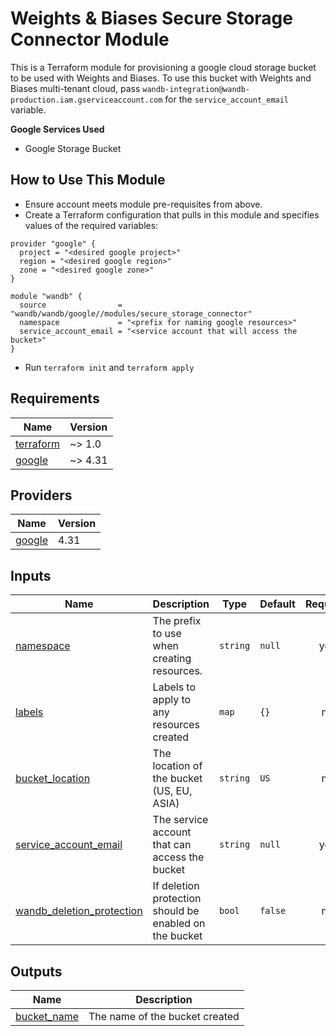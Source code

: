 # Weights & Biases Secure Storage Connector Module

This is a Terraform module for provisioning a google cloud storage bucket to be used with Weights and Biases. To use this bucket 
with Weights and Biases multi-tenant cloud, pass `wandb-integration@wandb-production.iam.gserviceaccount.com` for the
`service_account_email` variable.

**Google Services Used**

- Google Storage Bucket

## How to Use This Module

- Ensure account meets module pre-requisites from above.
- Create a Terraform configuration that pulls in this module and specifies
  values of the required variables:

```hcl
provider "google" {
  project = "<desired google project>"
  region = "<desired google region>"
  zone = "<desired google zone>"
}

module "wandb" {
  source                = "wandb/wandb/google//modules/secure_storage_connector"
  namespace             = "<prefix for naming google resources>"
  service_account_email = "<service account that will access the bucket>"
}
```

- Run `terraform init` and `terraform apply`

<!-- BEGIN_TF_DOCS -->

## Requirements

| Name | Version |
|------|---------|
| <a name="requirement_terraform"></a> [terraform](#requirement\_terraform) | ~> 1.0 |
| <a name="requirement_google"></a> [google](#requirement\_google) | ~> 4.31 |

## Providers

| Name                                                      | Version |
|-----------------------------------------------------------|---------|
| <a name="provider_google"></a> [google](#provider_google) | 4.31    |

## Inputs

| Name                                                                                             | Description                                            | Type     | Default | Required |
|--------------------------------------------------------------------------------------------------|--------------------------------------------------------|----------|---------|:--------:|
| <a name="input_namespace"></a> [namespace](#input_namespace)                                     | The prefix to use when creating resources.             | `string` | `null`  |   yes    |
| <a name="input_labels"></a> [labels](#input_labels)                                              | Labels to apply to any resources created               | `map`    | `{}`    |    no    |
| <a name="input_bucket_location"></a> [bucket_location](#input_bucket_location)                   | The location of the bucket (US, EU, ASIA)              | `string` | `US`    |    no    |
| <a name="input_service_account_email"></a> [service_account_email](#input_service_account_email) | The service account that can access the bucket         | `string` | `null`  |   yes    |
| <a name="input_deletion_protection"></a> [wandb_deletion_protection](#input_deletion_protection) | If deletion protection should be enabled on the bucket | `bool`   | `false` |    no    |

## Outputs

| Name                                                                        | Description                                                             |
|-----------------------------------------------------------------------------|-------------------------------------------------------------------------|
| <a name="bucket_name"></a> [bucket_name](#bucket_name)                      | The name of the bucket created                                          |

<!-- END_TF_DOCS -->